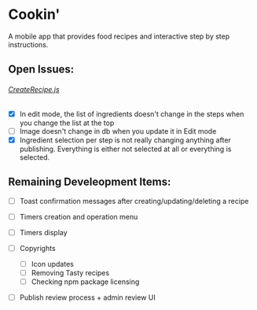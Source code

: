 # Cookin'
A mobile app that provides food recipes and interactive step by step instructions.

## Open Issues:

###### [CreateRecipe.js](screens/CreateRecipe.js) 

- [x] In edit mode, the list of ingredients doesn't change in the steps when you change the list at the top
- [ ] Image doesn't change in db when you update it in Edit mode
- [x] Ingredient selection per step is not really changing anything after publishing. Everything is either not selected at all or everything is selected. 

## Remaining Develeopment Items:

- [ ] Toast confirmation messages after creating/updating/deleting a recipe
- [ ] Timers creation and operation menu
- [ ] Timers display
- [ ] Copyrights  
   - [ ] Icon updates
   - [ ] Removing Tasty recipes
   - [ ] Checking npm package licensing
- [ ] Publish review process + admin review UI

